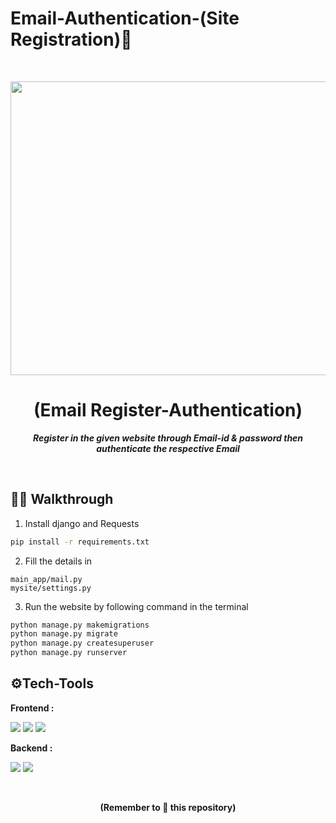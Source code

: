 # Email-Authentication-(Site Registration)📩
<br>
<p align="center">
  <a >
    <img src="https://www.benchmarkemail.com/wp-content/uploads/2019/12/Email-Authentication-An-Email-Marketing-Guide.png" width="900" height="470" >
  </a>

  <h1 align="center"><b>(Email Register-Authentication)</b></h1>

  <p align="center">
    <i><b> Register in the given website through Email-id & password then authenticate the respective Email </b></i> 
    <br />
  </p>
</p>
<br>

## 👋🏻 Walkthrough

1. Install django and Requests
 
```sh
pip install -r requirements.txt
```

2. Fill the details in
  
```
main_app/mail.py
mysite/settings.py
```

3. Run the website by following command in the terminal

```sh
python manage.py makemigrations
python manage.py migrate
python manage.py createsuperuser
python manage.py runserver
```
 
## ⚙Tech-Tools
<b> Frontend :</b>

  <img src="https://img.shields.io/badge/html5%20-%23E34F26.svg?&style=for-the-badge&logo=html5&logoColor=white"/>   <img src="https://img.shields.io/badge/css3%20-%231572B6.svg?&style=for-the-badge&logo=css3&logoColor=white"/>    <img src="https://img.shields.io/badge/bootstrap%20-%234f0599.svg?&style=for-the-badge&logo=bootstrap&logoColor=white"/>

<b> Backend :</b>

  <img src="https://img.shields.io/badge/django%20-%23092E20.svg?&style=for-the-badge&logo=django&logoColor=white"/>   <img src="https://img.shields.io/badge/Reactjs-%231572B6.svg?&style=for-the-badge&logo=react&logoColor=white"/>
  
<br>
  
  
<div class="footer">
  <p align="center"><b>(Remember to 🌟 this repository)</b> </p>
</div>

